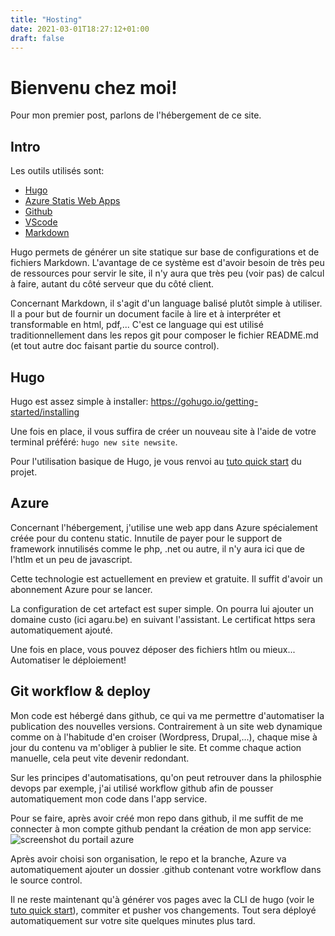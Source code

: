 ```yaml
---
title: "Hosting"
date: 2021-03-01T18:27:12+01:00
draft: false
---
```


# Bienvenu chez moi! 

Pour mon premier post, parlons de l'hébergement de ce site.

## Intro
Les outils utilisés sont:
- [Hugo](https://gohugo.io/)
- [Azure Statis Web Apps](https://azure.microsoft.com/fr-fr/services/app-service/static/)
- [Github](https://github.com)
- [VScode](https://code.visualstudio.com/)
- [Markdown](https://daringfireball.net/projects/markdown/)

Hugo permets de générer un site statique sur base de configurations et de fichiers Markdown. L'avantage de ce système est d'avoir besoin de très peu de ressources pour servir le site, il n'y aura que très peu (voir pas) de calcul à faire, autant du côté serveur que du côté client.

Concernant Markdown, il s'agit d'un language balisé plutôt simple à utiliser. Il a pour but de fournir un document facile à lire et à interpréter et transformable en html, pdf,... C'est ce language qui est utilisé traditionnellement dans les repos git pour composer le fichier README.md (et tout autre doc faisant partie du source control).

## Hugo

Hugo est assez simple à installer: https://gohugo.io/getting-started/installing

Une fois en place, il vous suffira de créer un nouveau site à l'aide de votre terminal préféré: `hugo new site newsite`.

Pour l'utilisation basique de Hugo, je vous renvoi au [tuto quick start](https://gohugo.io/getting-started/quick-start/) du projet.

## Azure

Concernant l'hébergement, j'utilise une web app dans Azure spécialement créée pour du contenu static. Innutile de payer pour le support de framework innutilisés comme le php, .net ou autre, il n'y aura ici que de l'htlm et un peu de javascript.

Cette technologie est actuellement en preview et gratuite. Il suffit d'avoir un abonnement Azure pour se lancer. 

La configuration de cet artefact est super simple. On pourra lui ajouter un domaine custo (ici agaru.be) en suivant l'assistant. Le certificat https sera automatiquement ajouté.

Une fois en place, vous pouvez déposer des fichiers htlm ou mieux... Automatiser le déploiement!

## Git workflow & deploy

Mon code est hébergé dans github, ce qui va me permettre d'automatiser la publication des nouvelles versions. Contrairement à un site web dynamique comme on à l'habitude d'en croiser (Wordpress, Drupal,...), chaque mise à jour du contenu va m'obliger à publier le site. Et comme chaque action manuelle, cela peut vite devenir redondant.

Sur les principes d'automatisations, qu'on peut retrouver dans la philosphie devops par exemple, j'ai utilisé workflow github afin de pousser automatiquement mon code dans l'app service.

Pour se faire, après avoir créé mon repo dans github, il me suffit de me connecter à mon compte github pendant la création de mon app service:
![screenshot du portail azure](img/hosting/webappstatic.png)

Après avoir choisi son organisation, le repo et la branche, Azure va automatiquement ajouter un dossier .github contenant votre workflow dans le source control.

Il ne reste maintenant qu'à générer vos pages avec la CLI de hugo (voir le [tuto quick start](https://gohugo.io/getting-started/quick-start/)), commiter et pusher vos changements. Tout sera déployé automatiquement sur votre site quelques minutes plus tard.